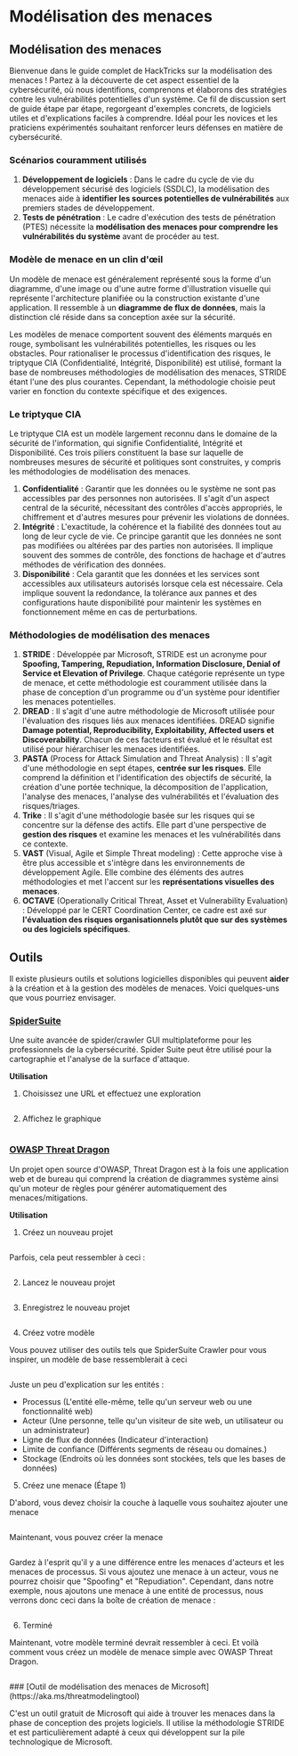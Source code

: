 # Modélisation des menaces

## Modélisation des menaces

Bienvenue dans le guide complet de HackTricks sur la modélisation des menaces ! Partez à la découverte de cet aspect essentiel de la cybersécurité, où nous identifions, comprenons et élaborons des stratégies contre les vulnérabilités potentielles d'un système. Ce fil de discussion sert de guide étape par étape, regorgeant d'exemples concrets, de logiciels utiles et d'explications faciles à comprendre. Idéal pour les novices et les praticiens expérimentés souhaitant renforcer leurs défenses en matière de cybersécurité.

### Scénarios couramment utilisés

1. **Développement de logiciels** : Dans le cadre du cycle de vie du développement sécurisé des logiciels (SSDLC), la modélisation des menaces aide à **identifier les sources potentielles de vulnérabilités** aux premiers stades de développement.
2. **Tests de pénétration** : Le cadre d'exécution des tests de pénétration (PTES) nécessite la **modélisation des menaces pour comprendre les vulnérabilités du système** avant de procéder au test.

### Modèle de menace en un clin d'œil

Un modèle de menace est généralement représenté sous la forme d'un diagramme, d'une image ou d'une autre forme d'illustration visuelle qui représente l'architecture planifiée ou la construction existante d'une application. Il ressemble à un **diagramme de flux de données**, mais la distinction clé réside dans sa conception axée sur la sécurité.

Les modèles de menace comportent souvent des éléments marqués en rouge, symbolisant les vulnérabilités potentielles, les risques ou les obstacles. Pour rationaliser le processus d'identification des risques, le triptyque CIA (Confidentialité, Intégrité, Disponibilité) est utilisé, formant la base de nombreuses méthodologies de modélisation des menaces, STRIDE étant l'une des plus courantes. Cependant, la méthodologie choisie peut varier en fonction du contexte spécifique et des exigences.

### Le triptyque CIA

Le triptyque CIA est un modèle largement reconnu dans le domaine de la sécurité de l'information, qui signifie Confidentialité, Intégrité et Disponibilité. Ces trois piliers constituent la base sur laquelle de nombreuses mesures de sécurité et politiques sont construites, y compris les méthodologies de modélisation des menaces.

1. **Confidentialité** : Garantir que les données ou le système ne sont pas accessibles par des personnes non autorisées. Il s'agit d'un aspect central de la sécurité, nécessitant des contrôles d'accès appropriés, le chiffrement et d'autres mesures pour prévenir les violations de données.
2. **Intégrité** : L'exactitude, la cohérence et la fiabilité des données tout au long de leur cycle de vie. Ce principe garantit que les données ne sont pas modifiées ou altérées par des parties non autorisées. Il implique souvent des sommes de contrôle, des fonctions de hachage et d'autres méthodes de vérification des données.
3. **Disponibilité** : Cela garantit que les données et les services sont accessibles aux utilisateurs autorisés lorsque cela est nécessaire. Cela implique souvent la redondance, la tolérance aux pannes et des configurations haute disponibilité pour maintenir les systèmes en fonctionnement même en cas de perturbations.

### Méthodologies de modélisation des menaces

1. **STRIDE** : Développée par Microsoft, STRIDE est un acronyme pour **Spoofing, Tampering, Repudiation, Information Disclosure, Denial of Service et Elevation of Privilege**. Chaque catégorie représente un type de menace, et cette méthodologie est couramment utilisée dans la phase de conception d'un programme ou d'un système pour identifier les menaces potentielles.
2. **DREAD** : Il s'agit d'une autre méthodologie de Microsoft utilisée pour l'évaluation des risques liés aux menaces identifiées. DREAD signifie **Damage potential, Reproducibility, Exploitability, Affected users et Discoverability**. Chacun de ces facteurs est évalué et le résultat est utilisé pour hiérarchiser les menaces identifiées.
3. **PASTA** (Process for Attack Simulation and Threat Analysis) : Il s'agit d'une méthodologie en sept étapes, **centrée sur les risques**. Elle comprend la définition et l'identification des objectifs de sécurité, la création d'une portée technique, la décomposition de l'application, l'analyse des menaces, l'analyse des vulnérabilités et l'évaluation des risques/triages.
4. **Trike** : Il s'agit d'une méthodologie basée sur les risques qui se concentre sur la défense des actifs. Elle part d'une perspective de **gestion des risques** et examine les menaces et les vulnérabilités dans ce contexte.
5. **VAST** (Visual, Agile et Simple Threat modeling) : Cette approche vise à être plus accessible et s'intègre dans les environnements de développement Agile. Elle combine des éléments des autres méthodologies et met l'accent sur les **représentations visuelles des menaces**.
6. **OCTAVE** (Operationally Critical Threat, Asset et Vulnerability Evaluation) : Développé par le CERT Coordination Center, ce cadre est axé sur **l'évaluation des risques organisationnels plutôt que sur des systèmes ou des logiciels spécifiques**.

## Outils

Il existe plusieurs outils et solutions logicielles disponibles qui peuvent **aider** à la création et à la gestion des modèles de menaces. Voici quelques-uns que vous pourriez envisager.

### [SpiderSuite](https://github.com/3nock/SpiderSuite)

Une suite avancée de spider/crawler GUI multiplateforme pour les professionnels de la cybersécurité. Spider Suite peut être utilisé pour la cartographie et l'analyse de la surface d'attaque.

**Utilisation**

1. Choisissez une URL et effectuez une exploration

<figure><img src="../.gitbook/assets/threatmodel_spidersuite_1.png" alt=""><figcaption></figcaption></figure>

2. Affichez le graphique

<figure><img src="../.gitbook/assets/threatmodel_spidersuite_2.png" alt=""><figcaption></figcaption></figure>

### [OWASP Threat Dragon](https://github.com/OWASP/threat-dragon/releases)

Un projet open source d'OWASP, Threat Dragon est à la fois une application web et de bureau qui comprend la création de diagrammes système ainsi qu'un moteur de règles pour générer automatiquement des menaces/mitigations.

**Utilisation**

1. Créez un nouveau projet

<figure><img src="../.gitbook/assets/create_new_project_1.jpg" alt=""><figcaption></figcaption></figure>

Parfois, cela peut ressembler à ceci :

<figure><img src="../.gitbook/assets/1_threatmodel_create_project.jpg" alt=""><figcaption></figcaption></figure>

2. Lancez le nouveau projet

<figure><img src="../.gitbook/assets/launch_new_project_2.jpg" alt=""><figcaption></figcaption></figure>

3. Enregistrez le nouveau projet

<figure><img src="../.gitbook/assets/save_new_project.jpg" alt=""><figcaption></figcaption></figure>

4. Créez votre modèle

Vous pouvez utiliser des outils tels que SpiderSuite Crawler pour vous inspirer, un modèle de base ressemblerait à ceci

<figure><img src="../.gitbook/assets/0_basic_threat_model.jpg" alt=""><figcaption></figcaption></figure>

Juste un peu d'explication sur les entités :

* Processus (L'entité elle-même, telle qu'un serveur web ou une fonctionnalité web)
* Acteur (Une personne, telle qu'un visiteur de site web, un utilisateur ou un administrateur)
* Ligne de flux de données (Indicateur d'interaction)
* Limite de confiance (Différents segments de réseau ou domaines.)
* Stockage (Endroits où les données sont stockées, tels que les bases de données)

5. Créez une menace (Étape 1)

D'abord, vous devez choisir la couche à laquelle vous souhaitez ajouter une menace

<figure><img src="../.gitbook/assets/3_threatmodel_chose-threat-layer.jpg" alt=""><figcaption></figcaption></figure>

Maintenant, vous pouvez créer la menace

<figure><img src="../.gitbook/assets/4_threatmodel_create-threat.jpg" alt=""><figcaption></figcaption></figure>

Gardez à l'esprit qu'il y a une différence entre les menaces d'acteurs et les menaces de processus. Si vous ajoutez une menace à un acteur, vous ne pourrez choisir que "Spoofing" et "Repudiation". Cependant, dans notre exemple, nous ajoutons une menace à une entité de processus, nous verrons donc ceci dans la boîte de création de menace :

<figure><img src="../.gitbook/assets/2_threatmodel_type-option.jpg" alt=""><figcaption></figcaption></figure>

6. Terminé

Maintenant, votre modèle terminé devrait ressembler à ceci. Et voilà comment vous créez un modèle de menace simple avec OWASP Threat Dragon.

<figure><img src="../.gitbook/assets/threat_model_finished.jpg" alt=""><figcaption></figcaption></figure>
### [Outil de modélisation des menaces de Microsoft](https://aka.ms/threatmodelingtool)

C'est un outil gratuit de Microsoft qui aide à trouver les menaces dans la phase de conception des projets logiciels. Il utilise la méthodologie STRIDE et est particulièrement adapté à ceux qui développent sur la pile technologique de Microsoft.

